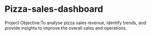 # Pizza-sales-dashboard
Project Objective:To analyse pizza sales revenue, identify trends, and provide insights to improve the overall sales and operations. 	
